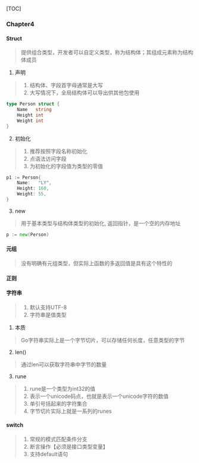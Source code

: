 [TOC]

### Chapter4

#### Struct

> 提供组合类型，开发者可以自定义类型，称为结构体；其组成元素称为结构体成员

1. 声明

> 1. 结构体、字段首字母通常是大写
> 2. 大写情况下，全局结构体可以导出供其他包使用

~~~go
type Person struct {
	Name   string
	Height int
	Weight int
}
~~~

2. 初始化

> 1. 推荐按照字段名称初始化
> 2. 点语法访问字段
> 3. 为初始化的字段值为类型的零值

~~~go
p1 := Person{
    Name:   "LY",
    Height: 160,
    Weight: 55,
}
~~~

3. new

> 用于基本类型与结构体类型的初始化,  返回指针，是一个空的内存地址

~~~go
p := new(Person)
~~~

#### 元组

> 没有明确有元组类型，但实际上函数的多返回值是具有这个特性的

#### 正则

#### 字符串

> 1. 默认支持UTF-8
> 2. 字符串是值类型

1. 本质

> Go字符串实际上是一个字节切片，可以存储任何长度，任意类型的字节

2. len()

> 通过len可以获取字符串中字节的数量

3. rune

> 1. rune是一个类型为int32的值
> 2. 表示一个unicode码点，也就是表示一个unicode字符的数值
> 3. 单引号括起来的字符集合
> 4. 字节切片实际上就是一系列的runes

#### switch

> 1. 常规的模式匹配条件分支
> 2. 断言操作【必须是接口类型变量】
> 3. 支持default语句


